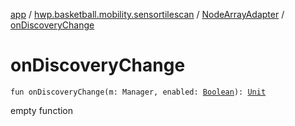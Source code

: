 [app](../../index.md) / [hwp.basketball.mobility.sensortilescan](../index.md) / [NodeArrayAdapter](index.md) / [onDiscoveryChange](.)

# onDiscoveryChange

`fun onDiscoveryChange(m: Manager, enabled: `[`Boolean`](https://kotlinlang.org/api/latest/jvm/stdlib/kotlin/-boolean/index.html)`): `[`Unit`](https://kotlinlang.org/api/latest/jvm/stdlib/kotlin/-unit/index.html)

empty function

